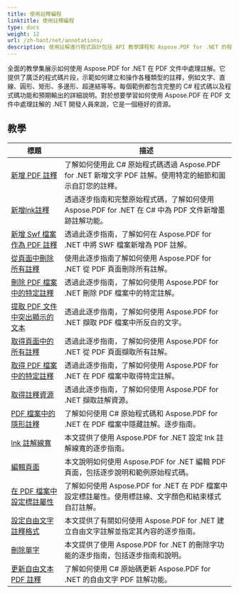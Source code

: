 ```yaml
---
title: 使用註釋編程
linktitle: 使用註釋編程
type: docs
weight: 12
url: /zh-hant/net/annotations/
description: 使用註解進行程式設計包括 API 教學課程和 Aspose.PDF for .NET 的程式碼片段，其中包括新增註解、刪除註解、取得註解資訊等等。
---
```

全面的教學集展示如何使用 Aspose.PDF for .NET 在 PDF 文件中處理註解。它提供了廣泛的程式碼片段，示範如何建立和操作各種類型的註釋，例如文字、直線、圓形、矩形、多邊形、超連結等等。每個範例都包含完整的 C# 程式碼以及程式碼功能和預期輸出的詳細說明。對於想要學習如何使用 Aspose.PDF 在 PDF 文件中處理註解的 .NET 開發人員來說，它是一個極好的資源。

## 教學
| 標題 | 描述 |
| --- | --- | 
| [新增 PDF 註釋](./addannotation/) | 了解如何使用此 C# 原始程式碼透過 Aspose.PDF for .NET 新增文字 PDF 註解。使用特定的細節和圖示自訂您的註釋。 |  
| [新增lnk註釋](./addlnkannotation/) | 透過逐步指南和完整原始程式碼，了解如何使用 Aspose.PDF for .NET 在 C# 中為 PDF 文件新增墨跡註解功能。 |  
| [新增 Swf 檔案作為 PDF 註釋](./addswffileasannotation/) | 透過此逐步指南，了解如何在 Aspose.PDF for .NET 中將 SWF 檔案新增為 PDF 註解。 |  
| [從頁面中刪除所有註釋](./deleteallannotationsfrompage/) | 使用此逐步指南了解如何使用 Aspose.PDF for .NET 從 PDF 頁面刪除所有註解。 |  
| [刪除 PDF 檔案中的特定註釋](./deleteparticularannotation/) | 透過此逐步指南，了解如何使用 Aspose.PDF for .NET 刪除 PDF 檔案中的特定註解。 |  
| [提取 PDF 文件中突出顯示的文本](./extracthighlightedtext/) | 透過此逐步指南，了解如何使用 Aspose.PDF for .NET 擷取 PDF 檔案中所反白的文字。 |  
| [取得頁面中的所有註釋](./getallannotationsfrompage/) | 透過此逐步指南，了解如何使用 Aspose.PDF for .NET 從 PDF 頁面擷取所有註解。 |  
| [取得 PDF 檔案中的特定註釋](./getparticularannotation/) | 透過此逐步指南，了解如何使用 Aspose.PDF for .NET 在 PDF 檔案中取得特定註解。  |  
| [取得註釋資源](./getresourceofannotation/) | 透過此逐步指南，了解如何使用 Aspose.PDF for .NET 擷取註解資源。  |  
| [PDF 檔案中的隱形註釋](./invisibleannotation/) | 了解如何使用 C# 原始程式碼和 Aspose.PDF for .NET 在 PDF 檔案中隱藏註解。逐步指南。 |  
| [lnk 註解線寬](./lnkannotationlinewidth/) | 本文提供了使用 Aspose.PDF for .NET 設定 lnk 註解線寬的逐步指南。 |  
| [編輯頁面](./redactpage/) | 本文說明如何使用 Aspose.PDF for .NET 編輯 PDF 頁面，包括逐步說明和範例原始程式碼。 |  
| [在 PDF 檔案中設定標註屬性](./setcalloutproperty/) | 了解如何使用 Aspose.PDF for .NET 在 PDF 檔案中設定標註屬性。使用標註線、文字顏色和結束樣式自訂註解。 |  
| [設定自由文字註釋格式](./setfreetextannotationformatting/) | 本文提供了有關如何使用 Aspose.PDF for .NET 建立自由文字註解並指定其內容的逐步指南。 |  
| [刪除單字](./strikeoutwords/) | 本文提供了使用 Aspose.PDF for .NET 的刪除字功能的逐步指南，包括逐步指南和說明。 |  
| [更新自由文本 PDF 註釋](./updatefreetextannotation/) | 了解如何使用 C# 原始碼更新 Aspose.PDF for .NET 的自由文字 PDF 註解功能。 |  